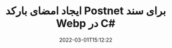 ---
############################# Static ############################
layout: "auto-gen-signature"
date: 2022-03-01T15:12:22
draft: false
operation: Sign
signaturetype: Barcode
codetype: Postnet
fileformat: Webp
productName: .NET
lang: fa
productCode: net
otherformats: pdf doc docx docm dot dotm dotx odt ott rtf xls xlsx xlsm xlsb csv ods ots xltx xltm ppt pptx pps ppsx odp otp potx potm pptm ppsm png jpg bmp gif tiff svg webp wmf
breadcrumb: Put  Barcode signature on Webp for C#

############################# Head ############################
head_title: "eSign سند Webp با بارکد Postnet در C#"
head_description: "امضای بارکد Postnet را ایجاد کنید و آن را با استفاده از چند خط کد روی سند Webp با .NET قرار دهید. برای امضای فرمت های مختلف فایل از GroupDocs Document Signature API استفاده کنید."

############################# Header ############################
title: "ایجاد امضای بارکد Postnet برای سند Webp در C#"
description: "اسناد تجاری خود را با Postnet بارکد الکترونیکی امضا کنید. امضای بارکد را به سرعت و به راحتی با چند خط کد ایجاد کنید تا گزینه های امضا را تنظیم کنید."
bg_image: "https://cms.admin.containerize.com/templates/aspose/App_Themes/V3/images/bg/header1.png"
bg_overlay: false
button:
    enable: true

############################# SubMenu ############################
submenu:
    enable: true

    left:
        img_alt: "GroupDocs.Signature for .NET"
        image: "https://cms.admin.containerize.com/templates/groupdocs/images/product-logos/90x90-noborder/groupdocs-signature-net.png"
        product: "GroupDocs.Signature"
        platform: ".NET"



############################# About ############################
about:
    enable: true
    title: "درباره GroupDocs.Signature for .NET API امضای بارکد."
    content: |
        [GroupDocs.Signature for .NET](https://products.groupdocs.com/signature/net/) یک API سریع و آسان برای مدیریت امضای الکترونیکی اسناد دیجیتال با استفاده از انواع بارکد مانند UPCA، UPCE، EAN13، EAN14، Code39، Code39Extended، Code128، Codabar، Postnet، ISBN است. ، ITF14 و بسیاری دیگر. مشتریان می توانند به راحتی بارکدهایی را ایجاد کنند که متن مورد نیاز را ارائه می دهد و آنها را روی PDF، اسناد Microsoft Office Words، کتاب های کاری Microsoft Office Excel، ارائه های MS PowerPoint، فایل های Adobe Photoshop و فرمت های مختلف تصویر قرار می دهند. بارکدهای قرار داده شده در اسناد را می توان به روز کرد، جستجو کرد، تأیید کرد، حذف کرد یا پیش نمایش داد. علاوه بر این، سفارشی سازی بارکد پشتیبانی می شود.
    

############################# Steps ############################
steps:
    enable: true
    title_left: "مراحل امضای Webp با Barcode در C#"
    content_left: |
        [GroupDocs.Signature for .NET](https://products.groupdocs.com/signature/net/) امکان امضای اسناد Webp با امضاهای Barcode را سریع و آسان فراهم می‌کند.
        
        * یک نمونه از کلاس Signature ایجاد کنید که فایل Webp را به عنوان مسیر یا جریان حافظه امضا می کند.
        * کلاس SignOptions را راه اندازی کنید و تمام داده های درخواستی را تنظیم کنید.
        * فراخوانی متد Signature.Sign() برای ارسال خروجی Webp فایل یا جریان حافظه

    title_right: " سیستم مورد نیاز"
    content_right: |
        GroupDocs.Signature for .NET در تمام سیستم عامل ها و سیستم عامل های اصلی پشتیبانی می شود. لطفا قبل از اجرای کد زیر، از نصب پیش نیازهای زیر بر روی سیستم خود اطمینان حاصل کنید.

        * سیستم عامل: مایکروسافت ویندوز، لینوکس، MacOS
        * محیط های توسعه: Microsoft Visual Studio, Xamarin, MonoDevelop
        * Frameworks: .NET Framework, .NET Standard, .NET Core, Mono
        * آخرین GroupDocs.Signature for .NET را از [Nuget](https://www.nuget.org/packages/groupdocs.signature) دریافت کنید
         
    code: |
        ```csharp    
        
        // Set up input Webp file
        string filePath = "input.webp";
        // Set up output file
        string outputFilePath = "output.webp";

        // Instantiate Signature for input file
        using (var signature = new GroupDocs.Signature.Signature(filePath))
        {
                // create barcode option with predefined barcode text
                var options = new BarcodeSignOptions("BC12345678")
                {
                    // setup Barcode encoding type
                    EncodeType = BarcodeTypes.Postnet,

                    // set signature position
                    Left = 50,
                    Top = 50,
                    Width = 200,
                    Height = 50                                        
                };
                
                // sign Webp document
                SignResult result = signature.Sign(outputFilePath, options);
        }

        ```

############################# Demos ############################
demos:
    enable: true
    title: "امضای اسناد Webp با نسخه نمایشی زنده Barcode"
    content: |
       با مراجعه به وب‌سایت [GroupDocs.Signature App](https://products.groupdocs.app/signature/family) فایل Webp را با امضاهای مختلف در حال حاضر امضا کنید. نسخه ی نمایشی آنلاین رایگان در انتظار شماست.

        
############################# About Formats ############################
about_formats:
    enable: true
    format:
        # format loop
        - icon: "fas fa-barcode"
          title: "About Postnet Barcode"
          content: |
            POSTNET (تکنیک رمزگذاری عددی پستی) یک نماد بارکد است که توسط سرویس پست ایالات متحده برای کمک به هدایت نامه استفاده می شود.
          characterset: |
             ارقام عددی (0-9).
          textcapacity: |
             حداکثر 11 کاراکتر
          image: |
             iVBORw0KGgoAAAANSUhEUgAAACcAAAAjCAYAAAAXMhMjAAAAAXNSR0IArs4c6QAAAARnQU1BAACxjwv8YQUAAAAJcEhZcwAADsMAAA7DAcdvqGQAAACeSURBVFhH7c7BCkMxEELR/P9Pp1LoRrCXpi4Cbw5kIRKZtS82x52a407Ncae+HrfWer8Pyr+i/3NcQv/nuIT+z3EJ/X/Ocf9mlxuhsXZ2uREaa2eXG6Gxdna5ERprZ5cbobF2drkRGmtnlxuhsXZ2uREaa2eXG6Gxdna5ERprZ5cbobF2drkRGmtnlxuhsXZ2ubnAHHdqjjt18XF7vwDevzbHqsQWPwAAAABJRU5ErkJggg==

          link: ""

############################# More Formats ############################
more_formats:
    enable: true
    title: "سایر امضاهای پشتیبانی شده Barcode برای C#"
    content: |
        "همچنین می‌توانید {{Format}} را با سایر انواع امضا امضا کنید. لطفا لیست زیر را ببینید."
    format: 
        
       
back_to_top:
    enable: true
---
